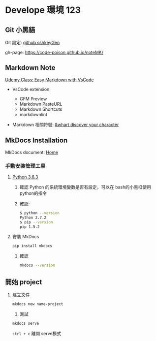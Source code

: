 # Develope 環境 123

## Git 小黑貓

Git 設定: [github sshkeyGen](http://wiki.csie.ncku.edu.tw/github)

gh-page: <https://code-poison.github.io/noteMK/>

## Markdown Note

[Udemy Class: Easy Markdown with VsCode](https://www.udemy.com/easy-markdown-with-vs-code/learn/v4/content)

* VsCode extension:
  * GFM Preview
  * Markdown PasteURL
  * Markdown Shortcuts
  * markdownlint

* Markdown 相關符號: [&whart discover your character](http://www.amp-what.com/unicode/search/fire)

## MkDocs Installation

MkDocs document: [Home](http://www.mkdocs.org/)

### 手動安裝管理工具

1. [Python 3.6.3](https://www.python.org/)
    1. 確認 Python 的系統環境變數是否有設定，可以在 bash的小黑框使用 python的指令
    1. 確認:

        ```bash
        $ python --version
        Python 2.7.2
        $ pip --version
        pip 1.5.2
        ```

1. 安裝 MkDocs

    ```bash
    pip install mkdocs
    ```

    1. 確認

        ```bash
        mkdocs --version
        ```

## 開始 project

1. 建立文件
    ```bash
    mkdocs new name-project
    ```
    1. 測試
    ```bash
    mkdocs serve
    ```
    `ctrl + c` 離開 serve模式